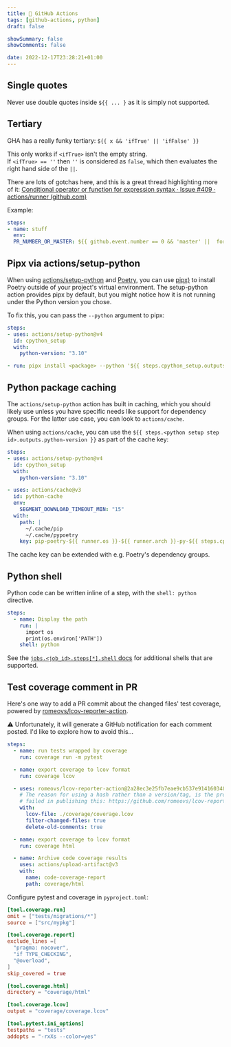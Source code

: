 ```yaml
---
title: 🎸 GitHub Actions
tags: [github-actions, python]
draft: false

showSummary: false
showComments: false

date: 2022-12-17T23:28:21+01:00
---
```


## Single quotes

Never use double quotes inside `${{ ... }` as it is simply not supported.

## Tertiary

GHA has a really funky tertiary: `${{ x && 'ifTrue' || 'ifFalse' }}`

This only works if `<ifTrue>` isn't the empty string. If `<ifTrue> == ''` then `''` is considered as `false`, which then evaluates the right hand side of the `||`.

There are lots of gotchas here, and this is a great thread highlighting more of it: [Conditional operator or function for expression syntax · Issue #409 · actions/runner (github.com)](https://github.com/actions/runner/issues/409)

Example:

```yaml
steps:
- name: stuff
  env:
  PR_NUMBER_OR_MASTER: ${{ github.event.number == 0 && 'master' ||  format('pr-{0}', github.event.number)  }}
```

## Pipx via actions/setup-python

When using [actions/setup-python](https://github.com/actions/setup-python) and [Poetry](https://github.com/python-poetry/poetry), you can use [pipx)](https://github.com/pypa/pipx) to install Poetry outside of your project's virtual environment. The setup-python action provides pipx by default, but you might notice how it is not running under the Python version you chose.

To fix this, you can pass the `--python` argument to pipx:

```yaml
steps:
- uses: actions/setup-python@v4
  id: cpython_setup
  with:
    python-version: "3.10"

- run: pipx install <package> --python '${{ steps.cpython_setup.outputs.python-path }}'
```

## Python package caching

The `actions/setup-python` action has built in caching, which you should likely use unless you have specific needs like support for dependency groups. For the latter use case, you can look to `actions/cache`.

When using `actions/cache`, you can use the `${{ steps.<python setup step id>.outputs.python-version }}` as part of the cache key:

```yaml
steps:
- uses: actions/setup-python@v4
  id: cpython_setup
  with:
    python-version: "3.10"

- uses: actions/cache@v3
  id: python-cache
  env:
    SEGMENT_DOWNLOAD_TIMEOUT_MIN: "15"
  with:
    path: |
      ~/.cache/pip
      ~/.cache/pypoetry
    key: pip-poetry-${{ runner.os }}-${{ runner.arch }}-py-${{ steps.cpython_setup.outputs.python-version }}-${{ hashFiles('poetry.lock') }}
```

The cache key can be extended with e.g. Poetry's dependency groups.

## Python shell

Python code can be written inline of a step, with the `shell: python` directive.

```yaml
steps:
  - name: Display the path
    run: |
      import os
      print(os.environ['PATH'])
    shell: python
```


See the [`jobs.<job_id>.steps[*].shell`  docs](https://docs.github.com/en/actions/using-workflows/workflow-syntax-for-github-actions#jobsjob_idstepsshell) for additional shells that are supported.

## Test coverage comment in PR

Here's one way to add a PR commit about the changed files' test coverage, powered by [romeovs/lcov-reporter-action](https://github.com/romeovs/lcov-reporter-action).

⚠️ Unfortunately, it will generate a GitHub notification for each comment posted. I'd like to explore how to avoid this...

```yaml
steps:
  - name: run tests wrapped by coverage
    run: coverage run -m pytest

  - name: export coverage to lcov format
    run: coverage lcov

  - uses: romeovs/lcov-reporter-action@2a28ec3e25fb7eae9cb537e9141603486f810d1a
    # The reason for using a hash rather than a version/tag, is the project
    # failed in publishing this: https://github.com/romeovs/lcov-reporter-action/issues/47
    with:
      lcov-file: ./coverage/coverage.lcov
      filter-changed-files: true
      delete-old-comments: true

  - name: export coverage to lcov format
    run: coverage html

  - name: Archive code coverage results
    uses: actions/upload-artifact@v3
    with:
      name: code-coverage-report
      path: coverage/html
```

Configure pytest and coverage in `pyproject.toml`:

```toml
[tool.coverage.run]
omit = ["tests/migrations/*"]
source = ["src/mypkg"]

[tool.coverage.report]
exclude_lines =[
  "pragma: nocover",
  "if TYPE_CHECKING",
  "@overload",
]
skip_covered = true

[tool.coverage.html]
directory = "coverage/html"

[tool.coverage.lcov]
output = "coverage/coverage.lcov"

[tool.pytest.ini_options]
testpaths = "tests"
addopts = "-rxXs --color=yes"

```